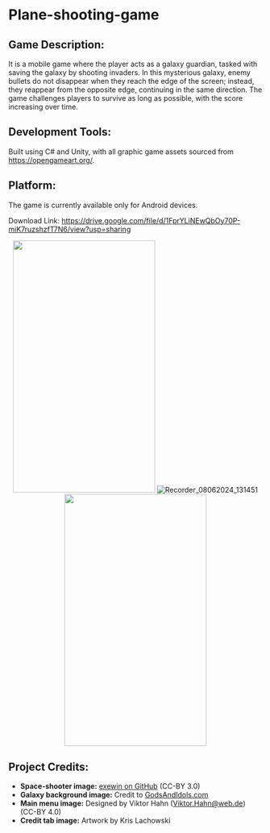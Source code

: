 # Plane-shooting-game

## Game Description:
It is a mobile game where the player acts as a galaxy guardian, tasked with saving the galaxy by shooting invaders. In this mysterious galaxy, enemy bullets do not disappear when they reach the edge of the screen; instead, they reappear from the opposite edge, continuing in the same direction. The game challenges players to survive as long as possible, with the score increasing over time. 

## Development Tools:
Built using C# and Unity, with all graphic game assets sourced from https://opengameart.org/.



## Platform:
The game is currently available only for Android devices.

Download Link: https://drive.google.com/file/d/1FprYLiNEwQbOy70P-miK7ruzshzfT7N6/view?usp=sharing

<div align="center">
  
 <img width="282" height="500" src="https://github.com/Locus-Wong/Plane-shooting-game/assets/125144955/425d09fd-7948-4cc2-a18a-eaaa99e89d35">   ![Recorder_08062024_131451](https://github.com/Locus-Wong/Plane-shooting-game/assets/125144955/b14209dc-2d09-4f40-9972-d0b5746aaf13)
<img width="282" height="500" src="https://github.com/Locus-Wong/Plane-shooting-game/assets/125144955/fcae2c24-c6df-42cf-9f86-3ac8bc264765">
</div>

## Project Credits:

- **Space-shooter image:** [exewin on GitHub](https://github.com/exewin) (CC-BY 3.0)
- **Galaxy background image:** Credit to [GodsAndIdols.com](http://www.GodsAndIdols.com)
- **Main menu image:** Designed by Viktor Hahn (Viktor.Hahn@web.de) (CC-BY 4.0)
- **Credit tab image:** Artwork by Kris Lachowski

